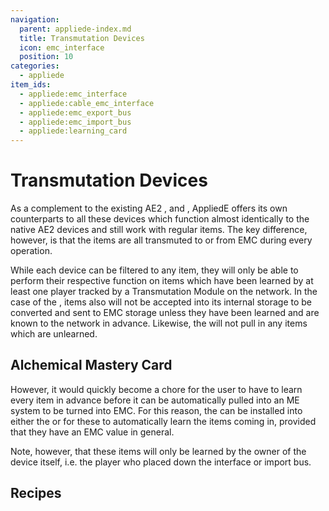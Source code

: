 ```yaml
---
navigation:
  parent: appliede-index.md
  title: Transmutation Devices
  icon: emc_interface
  position: 10
categories:
  - appliede
item_ids:
  - appliede:emc_interface
  - appliede:cable_emc_interface
  - appliede:emc_export_bus
  - appliede:emc_import_bus
  - appliede:learning_card
---
```


# Transmutation Devices

<GameScene zoom="4" background="transparent">
  <ImportStructure src="assemblies/transmutation_devices.snbt" />
  <IsometricCamera yaw="195" pitch="30" />
</GameScene>

As a complement to the existing AE2 <ItemLink id="ae2:interface" />, <ItemLink id="ae2:export_bus" /> and
<ItemLink id="ae2:import_bus" />, AppliedE offers its own counterparts to all these devices which function almost
identically to the native AE2 devices and still work with regular items. The key difference, however, is that the items
are all transmuted to or from EMC during every operation.

While each device can be filtered to any item, they will only be able to perform their respective function on items
which have been learned by at least one player tracked by a
<ItemLink id="appliede:emc_module">Transmutation Module</ItemLink> on the network. In the case of the
<ItemLink id="appliede:emc_interface" />, items also will not be accepted into its internal storage to be converted and
sent to EMC storage unless they have been learned and are known to the network in advance. Likewise, the
<ItemLink id="appliede:emc_import_bus" /> will not pull in any items which are unlearned.

## Alchemical Mastery Card

<ItemImage id="learning_card" scale="4" />

However, it would quickly become a chore for the user to have to learn every item in advance before it can be
automatically pulled into an ME system to be turned into EMC. For this reason, the
<ItemLink id="appliede:learning_card" /> can be installed into either the <ItemLink id="appliede:emc_interface" /> or
<ItemLink id="appliede:emc_import_bus" /> for these to automatically learn the items coming in, provided that they have
an EMC value in general.

Note, however, that these items will only be learned by the owner of the device itself, i.e.
the player who placed down the interface or import bus.

## Recipes

<Recipe id="appliede:emc_interface" />
<Recipe id="appliede:emc_export_bus" />
<Recipe id="appliede:emc_import_bus" />
<Recipe id="appliede:learning_card" />
